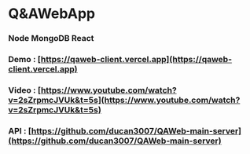 # Q&AWebApp

### Node MongoDB React
### Demo : [https://qaweb-client.vercel.app](https://qaweb-client.vercel.app)

### Video : [https://www.youtube.com/watch?v=2sZrpmcJVUk&t=5s](https://www.youtube.com/watch?v=2sZrpmcJVUk&t=5s)

### API : [https://github.com/ducan3007/QAWeb-main-server](https://github.com/ducan3007/QAWeb-main-server)



